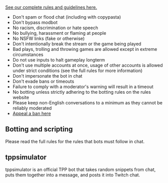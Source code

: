 [See our complete rules and guidelines here.](https://docs.google.com/document/d/1qKUs1m_YTXPdARMkWg3E4eM6igNNzXBRhR0ctaW7veI/edit?usp=sharing)

- Don't spam or flood chat \(including with copypasta\)
- Don't bypass modbot
- No racism, discrimination or hate speech
- No bullying, harassment or flaming at people
- No NSFW links \(fake or otherwise\)
- Don't intentionally break the stream or the game being played
- Bad plays, trolling and throwing games are allowed except in extreme circumstances
- Do not use inputs to halt gameplay longterm
- Don't use multiple accounts at once, usage of other accounts is allowed under strict conditions \(see the full rules for more information\)
- Don't impersonate the bot in chat
- Don't evade bans or timeouts
- Failure to comply with a moderator's warning will result in a timeout
- No botting unless strictly adhering to the botting rules on the rules website
- Please keep non-English conversations to a minimum as they cannot be reliably moderated
- [Appeal a ban here](https://docs.google.com/forms/d/e/1FAIpQLSdLHfwRf23UZ5NocNAvTVi7tv5vJxNKfpF4CsGEGB-uIMUYtg/viewform)

## Botting and scripting

Please read the full rules for the rules that bots must follow in chat.

## tppsimulator

tppsimulator is an official TPP bot that takes random snippets from chat, puts them together into a message, and posts it into Twitch chat.
